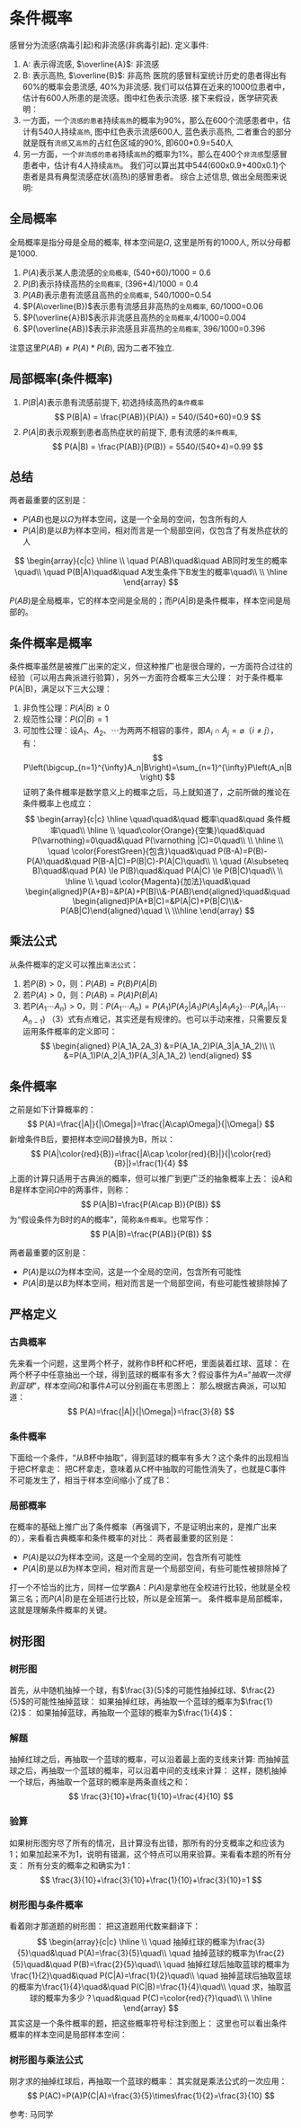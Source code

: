 # 条件概率

感冒分为流感(病毒引起)和非流感(非病毒引起). 
定义事件:
1. A: 表示得流感, $\overline{A}$: 非流感
2. B: 表示高热, $\overline{B}$: 非高热
医院的感冒科室统计历史的患者得出有60%的概率会患流感, 40%为非流感. 我们可以估算在近来的1000位患者中，估计有600人所患的是流感。图中红色表示流感.
[](./probability_条件概率/100.png)
接下来假设，医学研究表明：
1. 一方面，一个`流感的患者`持续`高热`的概率为90%，那么在600个流感患者中，估计有540人持续`高热`, 图中红色表示流感600人, 蓝色表示高热, 二者重合的部分就是既有`流感`又`高热`的占红色区域的90%, 即600*0.9=540人
[](./probability_条件概率/200.png)
2. 另一方面，一个`非流感的患者`持续`高热`的概率为1%，那么在400个`非流感`型感冒患者中，估计有4人持续`高热`。
[](./probability_条件概率/300.png)
我们可以算出其中544(600x0.9+400x0.1)个患者是具有典型流感症状(高热)的感冒患者。
[](./probability_条件概率/400.png)
综合上述信息, 做出全局图来说明:
[](./probability_条件概率/600.png)

## 全局概率
全局概率是指分母是全局的概率, 样本空间是$\Omega$, 这里是所有的1000人, 所以分母都是1000.
1. $P(A)$表示某人患流感的`全局概率`, (540+60)/1000 = 0.6
2. $P(B)$表示持续高热的`全局概率`, (396+4)/1000 = 0.4
3. $P(AB)$表示患有流感且高热的`全局概率`, 540/1000=0.54
8. $P(A\overline{B})$表示患有流感且非高热的`全局概率`, 60/1000=0.06
9. $P(\overline{A}B)$表示非流感且高热的`全局概率`,4/1000=0.004
10. $P(\overline{AB})$表示非流感且非高热的`全局概率`, 396/1000=0.396

注意这里$P(AB) \neq P(A)*P(B)$, 因为二者不独立.
## 局部概率(条件概率)
1. $P(B|A)$表示患有流感前提下, 初选持续高热的`条件概率`
$$
P(B|A) = \frac{P(AB)}{P(A)} = 540/(540+60)=0.9
$$
1. $P(A|B)$表示观察到患者高热症状的前提下, 患有流感的`条件概率`, 
$$
P(A|B) = \frac{P(AB)}{P(B)} = 5540/(540+4)=0.99
$$


## 总结
两者最重要的区别是：
- $P(AB)$也是以$\Omega$为样本空间，这是一个全局的空间，包含所有的人
- $P(A|B)$是以$B$为样本空间，相对而言是一个局部空间，仅包含了有发热症状的人

$$
\begin{array}{c|c}
    \hline
    \\
    \quad P(AB)\quad&\quad AB同时发生的概率\quad\\
    \quad P(B|A)\quad&\quad A发生条件下B发生的概率\quad\\
    \\
    \hline
\end{array}
$$

$P(AB)$是全局概率，它的样本空间是全局的；而$P(A|B)$是条件概率，样本空间是局部的。

## 条件概率是概率
条件概率虽然是被推广出来的定义，但这种推广也是很合理的，一方面符合过往的经验（可以用古典派进行验算），另外一方面符合概率三大公理：
对于条件概率P(A|B)，满足以下三大公理：
1. 非负性公理：$P(A|B)\ge 0$
2. 规范性公理：$P(\Omega|B) = 1$
3. 可加性公理：设$A_1、A_2、\cdots$为两两不相容的事件，即$A_i\cap A_j=\varnothing（i\ne j）$，有：
$$
P\left(\bigcup_{n=1}^{\infty}A_n|B\right)=\sum_{n=1}^{\infty}P\left(A_n|B\right)
$$
证明了条件概率是数学意义上的概率之后，马上就知道了，之前所做的推论在条件概率上也成立：
$$
\begin{array}{c|c}
    \hline
    \quad\quad&\quad 概率\quad&\quad 条件概率\quad\\
    \hline
    \\
    \quad\color{Orange}{空集}\quad&\quad P(\varnothing)=0\quad&\quad P(\varnothing |C)=0\quad\\
    \\
    \hline
    \\
    \quad \color{ForestGreen}{包含}\quad&\quad P(B-A)=P(B)-P(A)\quad&\quad P(B-A|C)=P(B|C)-P(A|C)\quad\\
    \\
    \quad (A\subseteq B)\quad&\quad P(A) \le P(B)\quad&\quad P(A|C) \le P(B|C)\quad\\
    \\
    \hline
    \\
    \quad \color{Magenta}{加法}\quad&\quad \begin{aligned}P(A+B)=&P(A)+P(B)\\&-P(AB)\end{aligned}\quad&\quad \begin{aligned}P(A+B|C)=&P(A|C)+P(B|C)\\&-P(AB|C)\end{aligned}\quad
    \\
    \\\hline
\end{array}
$$

## 乘法公式
从条件概率的定义可以推出`乘法公式`：
1. 若$P(B) > 0$，则：$P(AB)=P(B)P(A|B)$
2. 若$P(A) > 0$，则：$P(AB)=P(A)P(B|A)$
3. 若$P(A_1\cdots A_n) > 0$，则：$P(A_1\cdots A_n)=P(A_1)P(A_2|A_1)P(A_3|A_1A_2)\cdots P(A_n|A_1\cdots A_{n-1})$
（3）式有点难记，其实还是有规律的。也可以手动来推，只需要反复运用条件概率的定义即可：
$$
\begin{aligned}
    P(A_1A_2A_3)
        &=P(A_1A_2)P(A_3|A_1A_2)\\
        \\
        &=P(A_1)P(A_2|A_1)P(A_3|A_1A_2)
\end{aligned}
$$








## 条件概率
之前是如下计算概率的：
$$
P(A)=\frac{|A|}{|\Omega|}=\frac{|A\cap\Omega|}{|\Omega|}
$$
新增条件B后，要把样本空间$\Omega$替换为B，所以：
$$
P(A|\color{red}{B})=\frac{|A\cap \color{red}{B}|}{|\color{red}{B}|}=\frac{1}{4}
$$
上面的计算只适用于古典派的概率，但可以推广到更广泛的抽象概率上去：
设A和B是样本空间$\Omega$中的两事件，则称：
$$
P(A|B)=\frac{P(A\cap B)}{P(B)}
$$
为“假设条件为B时的A的概率”，简称`条件概率`。也常写作：
$$
P(A|B)=\frac{P(AB)}{P(B)}
$$


两者最重要的区别是：
- $P(A)$是以$\Omega$为样本空间，这是一个全局的空间，包含所有可能性
- $P(A|B)$是以$B$为样本空间，相对而言是一个局部空间，有些可能性被排除掉了






## 严格定义
### 古典概率
先来看一个问题，这里两个杯子，就称作B杯和C杯吧，里面装着红球、蓝球：
[](./probability_条件概率/21.png)
在两个杯子中任意抽出一个球，得到蓝球的概率有多大？假设事件为$A=“抽取一次得到蓝球”$，样本空间$\Omega$和事件$A$可以分别画在韦恩图上：
[](./probability_条件概率/22.png)
那么根据古典派，可以知道：
$$
P(A)=\frac{|A|}{|\Omega|}=\frac{3}{8}
$$
### 条件概率
下面给一个条件，“从B杯中抽取”，得到蓝球的概率有多大？这个条件的出现相当于把$C$杯拿走：
[](./probability_条件概率/23.png)
把C杯拿走，意味着从C杯中抽取的可能性消失了，也就是C事件不可能发生了，相当于样本空间缩小了成了B：
[](./probability_条件概率/24.png)

### 局部概率
在概率的基础上推广出了条件概率（再强调下，不是证明出来的，是推广出来的），来看看古典概率和条件概率的对比：
[](./probability_条件概率/25.png)
两者最重要的区别是：
- $P(A)$是以$\Omega$为样本空间，这是一个全局的空间，包含所有可能性
- $P(A|B)$是以$B$为样本空间，相对而言是一个局部空间，有些可能性被排除掉了

打一个不恰当的比方，同样一位学霸$A$：$P(A)$是拿他在全校进行比较，他就是全校第三名；而$P(A|B)$是在全班进行比较，所以是全班第一。
条件概率是局部概率，这就是理解条件概率的关键。



## 树形图
### 树形图
首先，从中随机抽掉一个球，有$\frac{3}{5}$的可能性抽掉红球、$\frac{2}{5}$的可能性抽掉蓝球：
[](./probability_条件概率/27.png)
如果抽掉红球，再抽取一个蓝球的概率为$\frac{1}{2}$：
[](./probability_条件概率/28.png)
如果抽掉蓝球，再抽取一个蓝球的概率为$\frac{1}{4}$：
[](./probability_条件概率/29.png)
### 解题
抽掉红球之后，再抽取一个蓝球的概率，可以沿着最上面的支线来计算:
[](./probability_条件概率/30.png)
而抽掉蓝球之后，再抽取一个蓝球的概率，可以沿着中间的支线来计算：
[](./probability_条件概率/31.png)
这样，随机抽掉一个球后，再抽取一个蓝球的概率是两条直线之和：
$$
\frac{3}{10}+\frac{1}{10}=\frac{4}{10}
$$
### 验算
如果树形图穷尽了所有的情况，且计算没有出错，那所有的分支概率之和应该为1；如果加起来不为1，说明有错漏，这个特点可以用来验算。来看看本题的所有分支：
[](./probability_条件概率/32.png)
所有分支的概率之和确实为1：
$$
\frac{3}{10}+\frac{3}{10}+\frac{1}{10}+\frac{3}{10}=1
$$


### 树形图与条件概率
看着刚才那道题的树形图：
[](./probability_条件概率/33.png)
把这道题用代数来翻译下：
$$
\begin{array}{c|c}
    \hline
    \\
    \quad 抽掉红球的概率为\frac{3}{5}\quad&\quad P(A)=\frac{3}{5}\quad\\
    \quad 抽掉蓝球的概率为\frac{2}{5}\quad&\quad P(B)=\frac{2}{5}\quad\\
    \quad 抽掉红球后抽取蓝球的概率为\frac{1}{2}\quad&\quad P(C|A)=\frac{1}{2}\quad\\
    \quad 抽掉蓝球后抽取蓝球的概率为\frac{1}{4}\quad&\quad P(C|B)=\frac{1}{4}\quad\\
    \quad 求，抽取蓝球的概率为多少？\quad&\quad P(C)=\color{red}{?}\quad\\
    \\
    \hline
\end{array}
$$
其实这是一个条件概率的题，把这些概率符号标注到图上：
[](./probability_条件概率/35.png)
这里也可以看出条件概率的样本空间是局部样本空间：
[](./probability_条件概率/36.png)

### 树形图与乘法公式
刚才求的抽掉红球后，再抽取一个蓝球的概率：
[](./probability_条件概率/37.png)
其实就是乘法公式的一次应用：
$$
P(AC)=P(A)P(C|A)=\frac{3}{5}\times\frac{1}{2}=\frac{3}{10}
$$




参考:
马同学


